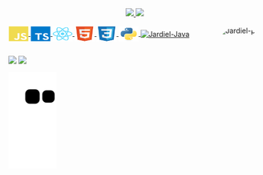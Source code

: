 <div align="center">
  <a href="https://github.com/JardielCarlos">
  <img height="180em" src="https://github-readme-stats.vercel.app/api?username=JardielCarlos&show_icons=true&theme=tokyonight&include_all_commits=true&count_private=true"/>
  <img height="180em" src="https://github-readme-stats.vercel.app/api/top-langs/?username=JardielCarlos&layout=compact&langs_count=7&theme=tokyonight"/>
</div>

<div style="display: inline_block"><br>
  <img align="center" alt="Jardiel-Js" height="30" width="40" src="https://raw.githubusercontent.com/devicons/devicon/master/icons/javascript/javascript-plain.svg">
  <img align="center" alt="Jardiel-Ts" height="30" width="40" src="https://raw.githubusercontent.com/devicons/devicon/master/icons/typescript/typescript-plain.svg">
  <img align="center" alt="Jardiel-React" height="30" width="40" src="https://raw.githubusercontent.com/devicons/devicon/master/icons/react/react-original.svg">
  <img align="center" alt="Jardiel-HTML" height="30" width="40" src="https://raw.githubusercontent.com/devicons/devicon/master/icons/html5/html5-original.svg">
  <img align="center" alt="Jardiel-CSS" height="30" width="40" src="https://raw.githubusercontent.com/devicons/devicon/master/icons/css3/css3-original.svg">
  <img align="center" alt="Jardiel-Python" height="30" width="40" src="https://raw.githubusercontent.com/devicons/devicon/master/icons/python/python-original.svg">
  <img align="center" alt="Jardiel-Java" height="45" width="55" src="https://cdn.jsdelivr.net/gh/devicons/devicon/icons/java/java-original-wordmark.svg" />
  <img align="right" alt="Jardiel-pic" height="150" style="border-radius:50px;" src="https://avatars.githubusercontent.com/u/88459973?s=400&u=5aa8c0756a784b1b258204d2a88c740b8a0eae91&v=4?width=676&height=676">
</div>

##

<div>
  <a href="https://www.instagram.com/jardiel_carlos/" target="_blank"><img src="https://img.shields.io/badge/-Instagram-%23E4405F?style=for-the-badge&logo=instagram&logoColor=white" target="_blank"></a>
  <a href="https://www.linkedin.com/in/jardiel-carlos-973109224/" target="_blank"><img src="https://img.shields.io/badge/-LinkedIn-%230077B5?style=for-the-badge&logo=linkedin&logoColor=white" target="_blank"></a> 
</div>

![Snake animation](https://github.com/JardielCarlos/JardielCarlos/blob/output/github-contribution-grid-snake.svg)
